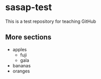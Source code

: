 # sasap-test
This is a test repository for teaching GitHub

## More sections

- apples
  + fuji
  + gala
- bananas
- oranges

